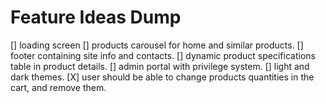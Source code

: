 # Feature Ideas Dump
[] loading screen
[] products carousel for home and similar products.
[] footer containing site info and contacts.
[] dynamic product specifications table in product details.
[] admin portal with privilege system.
[] light and dark themes.
[X] user should be able to change products quantities in the cart, and remove them.